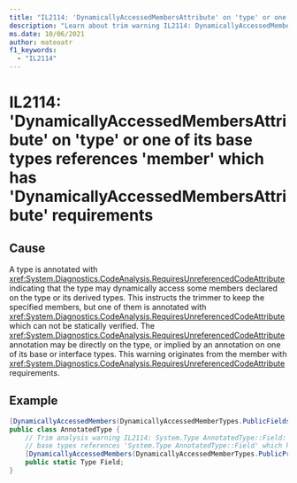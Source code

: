 ```yaml
---
title: "IL2114: 'DynamicallyAccessedMembersAttribute' on 'type' or one of its base types references 'member' which has 'DynamicallyAccessedMembersAttribute' requirements."
description: "Learn about trim warning IL2114: DynamicallyAccessedMembersOnTypeReferencingDAMAnnotatedMember"
ms.date: 10/06/2021
author: mateoatr
f1_keywords:
  - "IL2114"
---
```

# IL2114: 'DynamicallyAccessedMembersAttribute' on 'type' or one of its base types references 'member' which has 'DynamicallyAccessedMembersAttribute' requirements

## Cause

A type is annotated with <xref:System.Diagnostics.CodeAnalysis.RequiresUnreferencedCodeAttribute> indicating that the type may dynamically access some members declared on the type or its derived types. This instructs the trimmer to keep the specified members, but one of them is annotated with <xref:System.Diagnostics.CodeAnalysis.RequiresUnreferencedCodeAttribute> which can not be statically verified. The <xref:System.Diagnostics.CodeAnalysis.RequiresUnreferencedCodeAttribute> annotation may be directly on the type, or implied by an annotation on one of its base or interface types. This warning originates from the member with <xref:System.Diagnostics.CodeAnalysis.RequiresUnreferencedCodeAttribute> requirements.

## Example

```csharp
[DynamicallyAccessedMembers(DynamicallyAccessedMemberTypes.PublicFields)]
public class AnnotatedType {
    // Trim analysis warning IL2114: System.Type AnnotatedType::Field: 'DynamicallyAccessedMembersAttribute' on 'AnnotatedType' or one of its
    // base types references 'System.Type AnnotatedType::Field' which has 'DynamicallyAccessedMembersAttribute' requirements .
    [DynamicallyAccessedMembers(DynamicallyAccessedMemberTypes.PublicProperties)]
    public static Type Field;
}
```
